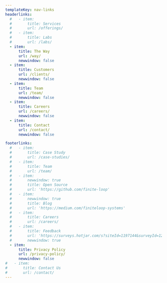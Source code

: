 ```yaml
---
templateKey: nav-links
headerlinks:
  #   - item:
  #       title: Services
  #       url: /offerings/
  #   - item:
  #       title: Labs
  #       url: /labs/
  - item:
      title: The Way
      url: /way/
      newwindow: false
  - item:
      title: Customers
      url: /clients/
      newwindow: false
  - item:
      title: Team
      url: /team/
      newwindow: false
  - item:
      title: Careers
      url: /careers/
      newwindow: false
  - item:
      title: Contact
      url: /contact/
      newwindow: false

footerlinks:
  #   - item:
  #       title: Case Study
  #       url: /case-studies/
  #   - item:
  #       title: Team
  #       url: /team/
  #   - item:
  #       newwindow: true
  #       title: Open Source
  #       url: 'https://github.com/finite-loop'
  #   - item:
  #       newwindow: true
  #       title: Blog
  #       url: 'https://medium.com/finiteloop-systems'
  #   - item:
  #       title: Careers
  #       url: /careers/
  #   - item:
  #       title: Feedback
  #       url: 'https://surveys.hotjar.com/s?siteId=1197144&surveyId=128280'
  #       newwindow: true
  - item:
      title: Privacy Policy
      url: /privacy-policy/
      newwindow: false
#   - item:
#       title: Contact Us
#       url: /contact/
---
```

